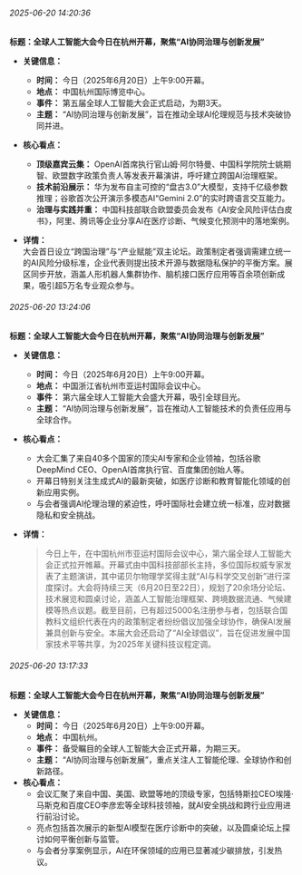 

###### 2025-06-20 14:20:36


**标题：全球人工智能大会今日在杭州开幕，聚焦“AI协同治理与创新发展”**  

*   **关键信息：**  
    *   **时间：** 今日（2025年6月20日）上午9:00开幕。  
    *   **地点：** 中国杭州国际博览中心。  
    *   **事件：** 第五届全球人工智能大会正式启动，为期3天。  
    *   **主题：** “AI协同治理与创新发展”，旨在推动全球AI伦理规范与技术突破协同并进。  

*   **核心看点：**  
    *   **顶级嘉宾云集：** OpenAI首席执行官山姆·阿尔特曼、中国科学院院士姚期智、欧盟数字政策负责人等发表开幕演讲，呼吁建立跨国AI治理框架。  
    *   **技术前沿展示：** 华为发布自主可控的“盘古3.0”大模型，支持千亿级参数推理；谷歌首次公开演示多模态AI“Gemini 2.0”的实时跨语言交互能力。  
    *   **治理与实践并重：** 中国科技部联合欧盟委员会发布《AI安全风险评估白皮书》，阿里、腾讯等企业分享AI在医疗诊断、气候变化预测中的落地案例。  

*   **详情：**  
    大会首日设立“跨国治理”与“产业赋能”双主论坛。政策制定者强调需建立统一的AI风险分级标准，企业代表则提出技术开源与数据隐私保护的平衡方案。展区同步开放，涵盖人形机器人集群协作、脑机接口医疗应用等百余项创新成果，吸引超5万名专业观众参与。



###### 2025-06-20 13:24:06


**标题：全球人工智能大会今日在杭州开幕，聚焦“AI协同治理与创新发展”**

*   **关键信息：**
    *   **时间：** 今日（2025年6月20日）上午9:00开幕。
    *   **地点：** 中国浙江省杭州市亚运村国际会议中心。
    *   **事件：** 第六届全球人工智能大会盛大开幕，吸引全球目光。
    *   **主题：** “AI协同治理与创新发展”，旨在推动人工智能技术的负责任应用与全球合作。

*   **核心看点：**
    *   大会汇集了来自40多个国家的顶尖AI专家和企业领袖，包括谷歌DeepMind CEO、OpenAI首席执行官、百度集团创始人等。
    *   开幕日特别关注生成式AI的最新突破，如医疗诊断和教育智能化领域的创新应用实例。
    *   与会者强调AI伦理治理的紧迫性，呼吁国际社会建立统一标准，应对数据隐私和安全挑战。

*   **详情：**
    > 今日上午，在中国杭州市亚运村国际会议中心，第六届全球人工智能大会正式拉开帷幕。开幕式由中国科技部部长主持，多位国际权威专家发表了主题演讲，其中诺贝尔物理学奖得主就“AI与科学交叉创新”进行深度探讨。大会将持续三天（6月20日至22日），规划了20余场分论坛、技术展览和圆桌讨论，涵盖人工智能治理框架、跨境数据流通、气候建模等热点议题。截至目前，已有超过5000名注册参与者，包括联合国教科文组织代表在内的政策制定者纷纷倡议加强全球协作，确保AI发展兼具创新与安全。本届大会还启动了“AI全球倡议”，旨在促进发展中国家技术平等共享，为2025年关键科技议程定调。



###### 2025-06-20 13:17:33


**标题：全球人工智能大会今日在杭州开幕，聚焦“AI协同治理与创新发展”**

*   **关键信息：**
    *   **时间：** 今日（2025年6月20日）上午9:00开幕。
    *   **地点：** 中国杭州。
    *   **事件：** 备受瞩目的全球人工智能大会正式开幕，为期三天。
    *   **主题：** “AI协同治理与创新发展”，重点关注人工智能伦理、全球协作和创新路径。
*   **核心看点：**
    *   会议汇聚了来自中国、美国、欧盟等地的顶级专家，包括特斯拉CEO埃隆·马斯克和百度CEO李彦宏等全球科技领袖，就AI安全挑战和跨行业应用进行前沿讨论。
    *   亮点包括首次展示的新型AI模型在医疗诊断中的突破，以及圆桌论坛上探讨如何平衡创新与监管。
    *   与会者分享案例显示，AI在环保领域的应用已显著减少碳排放，引发热议。


